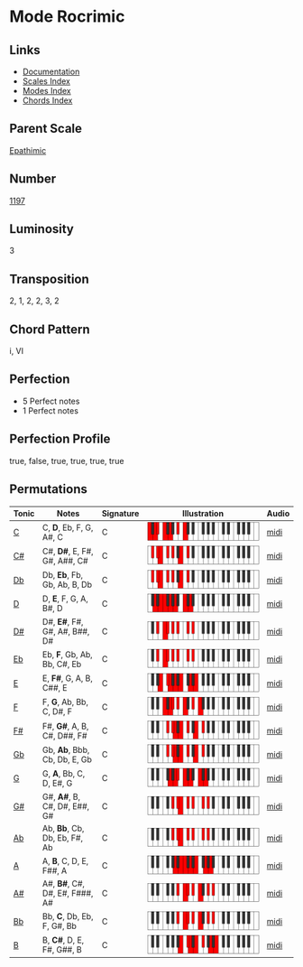 # Mode Rocrimic

## Links

- [Documentation](README.md)
- [Scales Index](Scales.md)
- [Modes Index](Modes.md)
- [Chords Index](Chords.md)

## Parent Scale

[Epathimic](ScaleEpathimic.md)

## Number

[1197](https://ianring.com/musictheory/scales/1197)

## Luminosity

3

## Transposition

2, 1, 2, 2, 3, 2

## Chord Pattern

i, VI

## Perfection

- 5 Perfect notes
- 1 Perfect notes

## Perfection Profile

true, false, true, true, true, true

## Permutations

| Tonic | Notes | Signature | Illustration | Audio |
|-------|-------|-----------|--------------|-------|
| [C](ModeCNaturalRocrimic.md) | C, **D**, Eb, F, G, A#, C | C | ![CNaturalRocrimic](ModeCNaturalRocrimic.png) | [midi](https://github.com/edipermadi/music/blob/main/docs/ModeCNaturalRocrimic.mid?raw=true) |
| [C#](ModeCSharpRocrimic.md) | C#, **D#**, E, F#, G#, A##, C# | C | ![CSharpRocrimic](ModeCSharpRocrimic.png) | [midi](https://github.com/edipermadi/music/blob/main/docs/ModeCSharpRocrimic.mid?raw=true) |
| [Db](ModeDFlatRocrimic.md) | Db, **Eb**, Fb, Gb, Ab, B, Db | C | ![DFlatRocrimic](ModeDFlatRocrimic.png) | [midi](https://github.com/edipermadi/music/blob/main/docs/ModeDFlatRocrimic.mid?raw=true) |
| [D](ModeDNaturalRocrimic.md) | D, **E**, F, G, A, B#, D | C | ![DNaturalRocrimic](ModeDNaturalRocrimic.png) | [midi](https://github.com/edipermadi/music/blob/main/docs/ModeDNaturalRocrimic.mid?raw=true) |
| [D#](ModeDSharpRocrimic.md) | D#, **E#**, F#, G#, A#, B##, D# | C | ![DSharpRocrimic](ModeDSharpRocrimic.png) | [midi](https://github.com/edipermadi/music/blob/main/docs/ModeDSharpRocrimic.mid?raw=true) |
| [Eb](ModeEFlatRocrimic.md) | Eb, **F**, Gb, Ab, Bb, C#, Eb | C | ![EFlatRocrimic](ModeEFlatRocrimic.png) | [midi](https://github.com/edipermadi/music/blob/main/docs/ModeEFlatRocrimic.mid?raw=true) |
| [E](ModeENaturalRocrimic.md) | E, **F#**, G, A, B, C##, E | C | ![ENaturalRocrimic](ModeENaturalRocrimic.png) | [midi](https://github.com/edipermadi/music/blob/main/docs/ModeENaturalRocrimic.mid?raw=true) |
| [F](ModeFNaturalRocrimic.md) | F, **G**, Ab, Bb, C, D#, F | C | ![FNaturalRocrimic](ModeFNaturalRocrimic.png) | [midi](https://github.com/edipermadi/music/blob/main/docs/ModeFNaturalRocrimic.mid?raw=true) |
| [F#](ModeFSharpRocrimic.md) | F#, **G#**, A, B, C#, D##, F# | C | ![FSharpRocrimic](ModeFSharpRocrimic.png) | [midi](https://github.com/edipermadi/music/blob/main/docs/ModeFSharpRocrimic.mid?raw=true) |
| [Gb](ModeGFlatRocrimic.md) | Gb, **Ab**, Bbb, Cb, Db, E, Gb | C | ![GFlatRocrimic](ModeGFlatRocrimic.png) | [midi](https://github.com/edipermadi/music/blob/main/docs/ModeGFlatRocrimic.mid?raw=true) |
| [G](ModeGNaturalRocrimic.md) | G, **A**, Bb, C, D, E#, G | C | ![GNaturalRocrimic](ModeGNaturalRocrimic.png) | [midi](https://github.com/edipermadi/music/blob/main/docs/ModeGNaturalRocrimic.mid?raw=true) |
| [G#](ModeGSharpRocrimic.md) | G#, **A#**, B, C#, D#, E##, G# | C | ![GSharpRocrimic](ModeGSharpRocrimic.png) | [midi](https://github.com/edipermadi/music/blob/main/docs/ModeGSharpRocrimic.mid?raw=true) |
| [Ab](ModeAFlatRocrimic.md) | Ab, **Bb**, Cb, Db, Eb, F#, Ab | C | ![AFlatRocrimic](ModeAFlatRocrimic.png) | [midi](https://github.com/edipermadi/music/blob/main/docs/ModeAFlatRocrimic.mid?raw=true) |
| [A](ModeANaturalRocrimic.md) | A, **B**, C, D, E, F##, A | C | ![ANaturalRocrimic](ModeANaturalRocrimic.png) | [midi](https://github.com/edipermadi/music/blob/main/docs/ModeANaturalRocrimic.mid?raw=true) |
| [A#](ModeASharpRocrimic.md) | A#, **B#**, C#, D#, E#, F###, A# | C | ![ASharpRocrimic](ModeASharpRocrimic.png) | [midi](https://github.com/edipermadi/music/blob/main/docs/ModeASharpRocrimic.mid?raw=true) |
| [Bb](ModeBFlatRocrimic.md) | Bb, **C**, Db, Eb, F, G#, Bb | C | ![BFlatRocrimic](ModeBFlatRocrimic.png) | [midi](https://github.com/edipermadi/music/blob/main/docs/ModeBFlatRocrimic.mid?raw=true) |
| [B](ModeBNaturalRocrimic.md) | B, **C#**, D, E, F#, G##, B | C | ![BNaturalRocrimic](ModeBNaturalRocrimic.png) | [midi](https://github.com/edipermadi/music/blob/main/docs/ModeBNaturalRocrimic.mid?raw=true) |
